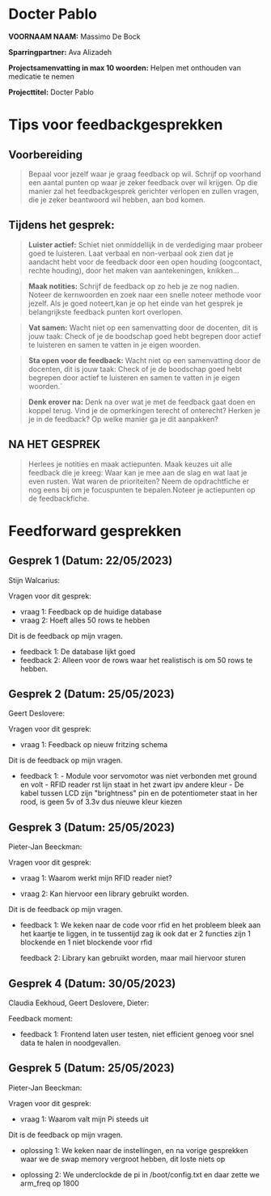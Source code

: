 # Docter Pablo

**VOORNAAM NAAM:** Massimo De Bock

**Sparringpartner:** Ava Alizadeh

**Projectsamenvatting in max 10 woorden:** Helpen met onthouden van medicatie te nemen

**Projecttitel:** Docter Pablo

# Tips voor feedbackgesprekken

## Voorbereiding

> Bepaal voor jezelf waar je graag feedback op wil. Schrijf op voorhand een aantal punten op waar je zeker feedback over wil krijgen. Op die manier zal het feedbackgesprek gerichter verlopen en zullen vragen, die je zeker beantwoord wil hebben, aan bod komen.

## Tijdens het gesprek:

> **Luister actief:** Schiet niet onmiddellijk in de verdediging maar probeer goed te luisteren. Laat verbaal en non-verbaal ook zien dat je aandacht hebt voor de feedback door een open houding (oogcontact, rechte houding), door het maken van aantekeningen, knikken...

> **Maak notities:** Schrijf de feedback op zo heb je ze nog nadien. Noteer de kernwoorden en zoek naar een snelle noteer methode voor jezelf. Als je goed noteert,kan je op het einde van het gesprek je belangrijkste feedback punten kort overlopen.

> **Vat samen:** Wacht niet op een samenvatting door de docenten, dit is jouw taak: Check of je de boodschap goed hebt begrepen door actief te luisteren en samen te vatten in je eigen woorden.

> **Sta open voor de feedback:** Wacht niet op een samenvatting door de docenten, dit is jouw taak: Check of je de boodschap goed hebt begrepen door actief te luisteren en samen te vatten in je eigen woorden.`

> **Denk erover na:** Denk na over wat je met de feedback gaat doen en koppel terug. Vind je de opmerkingen terecht of onterecht? Herken je je in de feedback? Op welke manier ga je dit aanpakken?

## NA HET GESPREK

> Herlees je notities en maak actiepunten. Maak keuzes uit alle feedback die je kreeg: Waar kan je mee aan de slag en wat laat je even rusten. Wat waren de prioriteiten? Neem de opdrachtfiche er nog eens bij om je focuspunten te bepalen.Noteer je actiepunten op de feedbackfiche.

# Feedforward gesprekken

## Gesprek 1 (Datum: 22/05/2023)

Stijn Walcarius:

Vragen voor dit gesprek:

-   vraag 1: Feedback op de huidige database
-   vraag 2: Hoeft alles 50 rows te hebben

Dit is de feedback op mijn vragen.

-   feedback 1: De database lijkt goed
-   feedback 2: Alleen voor de rows waar het realistisch is om 50 rows te hebben.

## Gesprek 2 (Datum: 25/05/2023)

Geert Deslovere:

Vragen voor dit gesprek:

-   vraag 1: Feedback op nieuw fritzing schema

Dit is de feedback op mijn vragen.

-   feedback 1: - Module voor servomotor was niet verbonden met ground en volt
                - RFID reader rst lijn staat in het zwart ipv andere kleur
                - De kabel tussen LCD zijn "brightness" pin en de potentiometer staat in her rood, is geen 5v of 3.3v dus nieuwe kleur kiezen

## Gesprek 3 (Datum: 25/05/2023)

Pieter-Jan Beeckman:

Vragen voor dit gesprek:

-   vraag 1: Waarom werkt mijn RFID reader niet?

-   vraag 2: Kan hiervoor een library gebruikt worden.

Dit is de feedback op mijn vragen.

-   feedback 1: We keken naar de code voor rfid en het probleem bleek aan het kaartje te liggen,
                in te tussentijd zag ik ook dat er 2 functies zijn 1 blockende en 1 niet blockende voor rfid

    feedback 2: Library kan gebruikt worden, maar mail hiervoor sturen
    
    
## Gesprek 4 (Datum: 30/05/2023)

Claudia Eekhoud, Geert Deslovere, Dieter:

Feedback moment:

-   feedback 1: Frontend laten user testen, niet efficient genoeg voor snel data te halen in noodgevallen.


## Gesprek 5 (Datum: 25/05/2023)

Pieter-Jan Beeckman:

Vragen voor dit gesprek:

-   vraag 1: Waarom valt mijn Pi steeds uit

Dit is de feedback op mijn vragen.

-   oplossing 1: We keken naar de instellingen, en na vorige gesprekken waar we de swap memory vergroot hebben, dit loste niets op

-   oplossing 2: We underclockde de pi in /boot/config.txt en daar zette we arm_freq op 1800 
